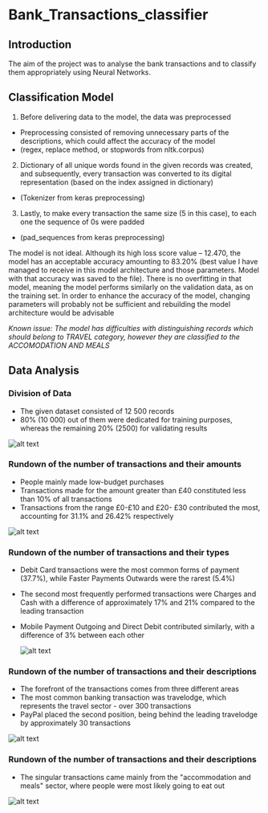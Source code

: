 # Bank_Transactions_classifier

## Introduction

The aim of the project was to analyse the bank transactions and to classify them appropriately using Neural Networks. 

## Classification Model
1. Before delivering data to the model, the data was preprocessed
- Preprocessing consisted of removing unnecessary parts of the descriptions, which could affect the accuracy of the model
- (regex, replace method, or stopwords from nltk.corpus)

2. Dictionary of all unique words found in the given records was created, and subsequently, every transaction was converted to its digital representation (based on the index assigned in dictionary)
- (Tokenizer from keras preprocessing)

3. Lastly, to make every transaction the same size (5 in this case), to each one the sequence
of 0s were padded
- (pad_sequences from keras preprocessing)


The model is not ideal. Although its high loss score value – 12.470, the model has an acceptable accuracy amounting to 83.20% (best value I have managed to receive in this model architecture and those parameters. Model with that accuracy was saved to the file). There is no overfitting in that model, meaning the model performs similarly on the validation data, as on the training set. In order to enhance the accuracy of the model, changing parameters will probably not be sufficient and rebuilding the model architecture would be advisable

*Known issue: The model has difficulties with distinguishing records which should belong to TRAVEL category, however they are classified to the ACCOMODATION AND MEALS*
 

## Data Analysis


### Division of Data
- The given dataset consisted of 12 500 records
- 80% (10 000) out of them were dedicated for training purposes, whereas the remaining 20% (2500) for validating results

![alt text](https://github.com/FilipTrocin/Bank_Transactions_classifier/blob/main/graphs/graph5.png?raw=true)


### Rundown of the number of transactions and their amounts

- People mainly made low-budget purchases
- Transactions made for the amount greater than £40 constituted less than 10% of all transactions
- Transactions from the range £0-£10 and £20- £30 contributed the most, accounting for 31.1% and 26.42% respectively

 ![alt text](https://github.com/FilipTrocin/Bank_Transactions_classifier/blob/main/graphs/graph1.png?raw=true)


### Rundown of the number of transactions and their types

- Debit Card transactions were the most common forms of payment (37.7%), while Faster Payments Outwards were the rarest (5.4%)
- The second most frequently performed transactions were Charges and Cash with a difference of approximately 17% and 21% compared to the leading transaction
- Mobile Payment Outgoing and Direct Debit contributed similarly, with a difference of 3% between each other
 
  ![alt text](https://github.com/FilipTrocin/Bank_Transactions_classifier/blob/main/graphs/graph2.png?raw=true)


### Rundown of the number of transactions and their descriptions

- The forefront of the transactions comes from three different areas
- The most common banking transaction was travelodge, which represents the travel sector - over 300 transactions
- PayPal placed the second position, being behind the leading travelodge by approximately 30 transactions
 
 ![alt text](https://github.com/FilipTrocin/Bank_Transactions_classifier/blob/main/graphs/graph3.png?raw=true)
 
 
 ### Rundown of the number of transactions and their descriptions
 
 - The singular transactions came mainly from the "accommodation and meals" sector, where people were most likely going to eat out

 ![alt text](https://github.com/FilipTrocin/Bank_Transactions_classifier/blob/main/graphs/graph4.png?raw=true)

